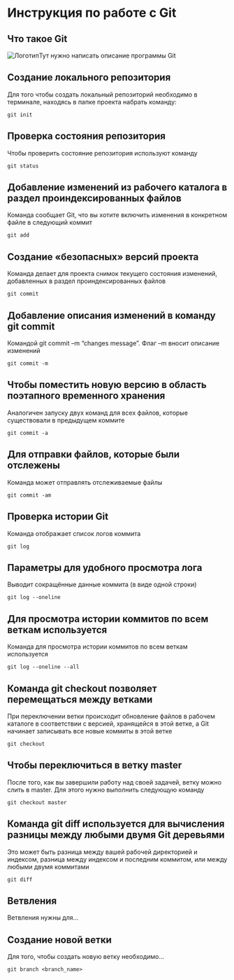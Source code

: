 # **Инструкция по работе с Git**

## Что такое Git

![Логотип](images/processor.jpg)Тут нужно написать описание программы Git

## Создание локального репозитория

Для того чтобы создать локальный репозиторий необходимо в терминале, находясь в папке проекта набрать команду:

    git init

## Проверка состояния репозитория

Чтобы проверить состояние репозитория используют команду

    git status

## Добавление изменений из рабочего каталога в раздел проиндексированных файлов

Команда сообщает Git, что вы хотите включить изменения в конкретном файле в следующий коммит

    git add

## Создание «безопасных» версий проекта

Команда делает для проекта снимок текущего состояния изменений, добавленных в раздел проиндексированных файлов

    git commit

## Добавление описания изменений в команду git commit

Командой git commit –m “changes message”. Флаг –m вносит описание изменений

    git commit -m

## Чтобы поместить новую версию в область поэтапного временного хранения

Аналогичен запуску двух команд для всех файлов, которые существовали в предыдущем коммите

    git commit -a

## Для отправки файлов, которые были отслежены

Команда может отправлять отслеживаемые файлы

    git commit -am

## Проверка истории Git

Команда отображает список логов коммита

    git log

## Параметры для удобного просмотра лога

 Выводит сокращённые данные коммита (в виде одной строки)

    git log --oneline

## Для просмотра истории коммитов по всем веткам используется

Команда для просмотра истории коммитов по всем веткам используется

    git log --oneline --all

## Команда git checkout позволяет перемещаться между ветками

 При переключении ветки происходит обновление файлов в рабочем каталоге в соответствии с версией, хранящейся в этой ветке, а Git начинает записывать все новые коммиты в этой ветке

    git checkout

## Чтобы переключиться в ветку master

После того, как вы завершили работу над своей задачей, ветку можно слить в master. Для этого нужно выполнить следующую команду

    git checkout master

## Команда git diff используется для вычисления разницы между любыми двумя Git деревьями

Это может быть разница между вашей рабочей директорией и индексом, разница между индексом и последним коммитом, или между любыми двумя коммитами

    git diff

## Ветвления

Ветвления нужны для...

## Создание новой ветки

Для того, чтобы создать новую ветку необходимо...

    git branch <branch_name>